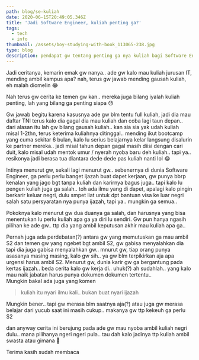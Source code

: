 ```yaml
---
path: blog/se-kuliah
date: 2020-06-15T20:49:05.346Z
title: 'Jadi Software Engineer, kuliah penting ga?'
tags:
  - tech
  - info
thumbnail: /assets/boy-studying-with-book_113065-238.jpg
type: blog
description: pendapat gw tentang penting ga nya kuliah bagi Software Engineer
---
```

Jadi ceritanya, kemarin emak gw nanya.. ade gw kalo mau kuliah jurusan IT, mending ambil kampus apa?
nah, terus gw jawab mending gausah kuliah, eh malah diomelin 😂

Nah terus gw cerita ke temen gw kan.. mereka juga bilang iyalah kuliah penting, lah yang bilang ga penting siapa 😓

Gw jawab begitu karena kasusnya ade gw blm tentu full kuliah, jadi dia mau daftar TNI terus kalo dia gagal dia mau kuliah dan coba lagi taun depan.. dari alasan itu lah gw bilang gausah kuliah.. kan sia sia yak udah kuliah misal 1-2thn, terus keterima kuliahnya ditinggal.. mending ikut bootcamp yang cuma sekitar 6 bulan, kalo lu serius belajarnya kelar langsung disalurin ke partner mereka.. jadi misal tahun depan gagal masih diisi dengan cari duit, kalo misal udah mentok umur / nyerah nyoba baru deh kuliah.. tapi ya.. resikonya jadi berasa tua diantara dede dede pas kuliah nanti lol 😂

Intinya menurut gw, sekali lagi menurut gw.. sebenernya di dunia Software Engineer, ga perlu perlu banget ijazah buat dapet kerjaan, gw punya bbrp kenalan yang jago bgt tanpa kuliah dan karirnya bagus juga.. tapi kalo lu pengen kuliah juga ga salah.. toh ada ilmu yang di dapet, apalagi kalo pingin berkarir keluar negri, dulu smpet liat untuk dpt bantuan visa ke luar negri salah satu persyaratan nya punya ijazah, tapi ya.. mungkin ga semua.. 

Pokoknya kalo menurut gw dua duanya ga salah, dan harusnya yang bisa menentukan lu perlu kuliah apa ga ya diri lu sendiri. Gw pun hanya ngasih pilihan ke ade gw.. ttp dia yang ambil keputusan akhir mau kuliah apa ga..

Pernah juga ada perdebatan(?) antara gw yang memutuskan ga mau ambil S2 dan temen gw yang ngebet bgt ambil S2, gw gabisa menyalahkan dia tapi dia juga gabisa menyalahkan gw.. mnurut gw, tiap orang punya asasanya masing masing, kalo gw sih.. ya gw blm terpikirkan aja apa urgensi harus ambil S2. Menurut gw, dunia karir gw ga bergantung pada kertas ijazah.. beda cerita kalo gw kerja di.. uhuk(?) ah sudahlah.. yang kalo mau naik jabatan harus punya dokumen dokumen tertentu..\
Mungkin bakal ada juga yang komen

> kuliah itu nyari ilmu kali.. bukan buat nyari ijazah

Mungkin bener.. tapi gw merasa blm saatnya aja(?) atau juga gw merasa belajar dari yucub saat ini masih cukup.. makanya gw ttp kekeuh ga perlu S2

dan anyway cerita ini berujung pada ade gw mau nyoba ambil kuliah negri dulu.. mana pilihanya ngeri ngeri pula.. tau dah kalo jadinya ttp kuliah ambil swasta atau gimana 🌚

Terima kasih sudah membaca
